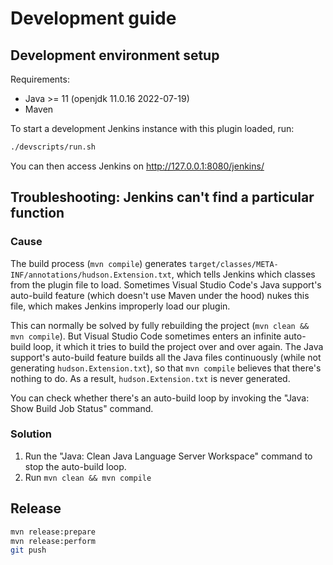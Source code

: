 # Development guide

## Development environment setup

Requirements:

* Java >= 11 (openjdk 11.0.16 2022-07-19)
* Maven

To start a development Jenkins instance with this plugin loaded, run:

~~~bash
./devscripts/run.sh
~~~

You can then access Jenkins on http://127.0.0.1:8080/jenkins/

## Troubleshooting: Jenkins can't find a particular function

### Cause

The build process (`mvn compile`) generates `target/classes/META-INF/annotations/hudson.Extension.txt`, which tells Jenkins which classes from the plugin file to load. Sometimes Visual Studio Code's Java support's auto-build feature (which doesn't use Maven under the hood) nukes this file, which makes Jenkins improperly load our plugin.

This can normally be solved by fully rebuilding the project (`mvn clean && mvn compile`). But Visual Studio Code sometimes enters an infinite auto-build loop, it which it tries to build the project over and over again. The Java support's auto-build feature builds all the Java files continuously (while not generating `hudson.Extension.txt`), so that `mvn compile` believes that there's nothing to do. As a result, `hudson.Extension.txt` is never generated.

You can check whether there's an auto-build loop by invoking the "Java: Show Build Job Status" command.

### Solution

1. Run the "Java: Clean Java Language Server Workspace" command to stop the auto-build loop.
2. Run `mvn clean && mvn compile`

## Release

~~~bash
mvn release:prepare
mvn release:perform
git push
~~~
